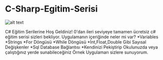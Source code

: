 # C-Sharp-Egitim-Serisi
![alt text](https://i.hizliresim.com/Csx24M.gif)



C# Eğitim Serilerine Hoş Geldiniz!
0'dan ileri seviyeye tamamen ücretsiz c# eğitim serisi sizleri bekliyor.
Uygulamanın içeriğinde neler mi var?
*Variables
*Strings
*For Döngüsü
*While Döngüsü
*İnt,Float,Double Gibi Sayısal Değişkenler
*Sql Database Bağlantısı
*Kendinizi Pekiştirip Okulunuzda veya çalıştığınız yerde sunabileceğiniz Örnek Uygulamarı sizlere sunuyorum.

